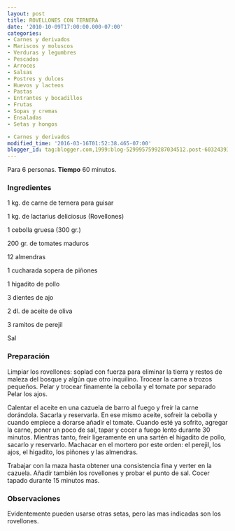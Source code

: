 ```yaml
---
layout: post
title: ROVELLONES CON TERNERA
date: '2010-10-09T17:00:00.000-07:00'
categories:
- Carnes y derivados
- Mariscos y moluscos
- Verduras y legumbres
- Pescados
- Arroces
- Salsas
- Postres y dulces
- Huevos y lacteos
- Pastas
- Entrantes y bocadillos
- Frutas
- Sopas y cremas
- Ensaladas
- Setas y hongos

- Carnes y derivados
modified_time: '2016-03-16T01:52:38.465-07:00'
blogger_id: tag:blogger.com,1999:blog-5299957599287034512.post-6032439392169087132
---
```


Para 6 personas.
<b>Tiempo</b> 60 minutos.

<h3>Ingredientes</h3>

1 kg. de carne de ternera para guisar

1 kg. de lactarius deliciosus (Rovellones)

1 cebolla gruesa (300 gr.)

200 gr. de tomates maduros

12 almendras

1 cucharada sopera de piñones

1 higadito de pollo

3 dientes de ajo

2 dl. de aceite de oliva

3 ramitos de perejil

Sal

<h3>Preparación</h3>

Limpiar los rovellones: soplad con fuerza para eliminar la tierra y restos de maleza del bosque y algún que otro inquilino. Trocear la carne a trozos pequeños. Pelar y trocear finamente la cebolla y el tomate por separado Pelar los ajos.

Calentar el aceite en una cazuela de barro al fuego y freír la carne dorándola. Sacarla y reservarla. En ese mismo aceite, sofreir la cebolla y cuando empiece a dorarse añadir el tomate. Cuando esté ya sofrito, agregar la carne, poner un poco de sal, tapar y cocer a fuego lento durante 30 minutos. Mientras tanto, freír ligeramente en una sartén el higadito de pollo, sacarlo y reservarlo. Machacar en el mortero por este orden: el perejil, los ajos, el higadito, los piñones y las almendras.

Trabajar con la maza hasta obtener una consistencia fina y verter en la cazuela. Añadir también los rovellones y probar el punto de sal. Cocer tapado durante 15 minutos mas.

<h3>Observaciones</h3>

Evidentemente pueden usarse otras setas, pero las mas indicadas son los rovellones.

